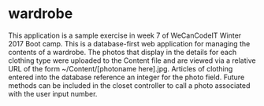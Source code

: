 # wardrobe
This application is a sample exercise in week 7 of WeCanCodeIT Winter 2017 Boot camp.  This is a database-first web application for managing the contents of a wardrobe.  The photos that display in the details for each clothing type were uploaded to the Content file and are viewed via a relative URL of the form ~/Content/[photoname here].jpg.
Articles of clothing entered into the database reference an integer for the photo field.  Future methods can be included in the closet controller to call a photo associated with the user input number.
